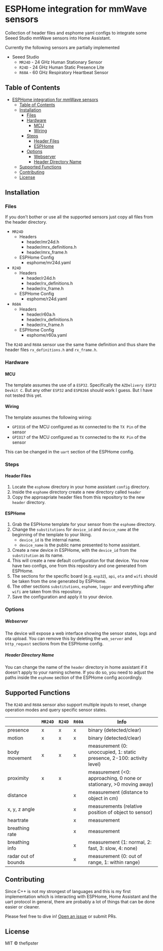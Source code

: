 # ESPHome integration for mmWave sensors

Collection of header files and esphome yaml configs to integrate some Seeed Studio mmWave sensors into Home Assistant.

Currently the following sensors are partially implemented

* Seeed Studio
  * `MR24D` - 24 GHz Human Stationary Sensor
  * `R24D` - 24 GHz Human Static Presence Lite
  * `R60A` - 60 GHz Respiratory Heartbeat Sensor

## Table of Contents

- [ESPHome integration for mmWave sensors](#esphome-integration-for-mmwave-sensors)
  - [Table of Contents](#table-of-contents)
  - [Installation](#installation)
    - [Files](#files)
    - [Hardware](#hardware)
      - [MCU](#mcu)
      - [Wiring](#wiring)
    - [Steps](#steps)
      - [Header Files](#header-files)
      - [ESPHome](#esphome)
    - [Options](#options)
        - [Webserver](#webserver)
        - [Header Directory Name](#header-directory-name)
  - [Supported Functions](#supported-functions)
  - [Contributing](#contributing)
  - [License](#license)

## Installation

### Files

If you don't bother or use all the supported sensors just copy all files from the header directory.

* `MR24D`
  * Headers
    * header/mr24d.h
    * header/mrx_definitions.h
    * header/mrx_frame.h
  * ESPHome Config
    * esphome/mr24d.yaml
* `R24D`
  * Headers
    * header/r24d.h
    * header/rx_definitions.h
    * header/rx_frame.h
  * ESPHome Config
    * esphome/r24d.yaml
* `R60A`
  * Headers
    * header/r60a.h
    * header/rx_definitions.h
    * header/rx_frame.h
  * ESPHome Config
    * esphome/r60a.yaml

The `R24D` and `R60A` sensor use the same frame definition and thus share the header files `rx_definitions.h` and `rx_frame.h`.

### Hardware

#### MCU 

The template assumes the use of a `ESP32`. Specifically the `AZDelivery ESP32 Devkit C`. But any other `ESP32` and `ESP8266` should work I guess. But I have not tested this yet.

#### Wiring

The template assumes the following wiring:

* `GPIO16` of the MCU configured as `RX` connected to the `TX Pin` of the sensor
* `GPIO17` of the MCU configured as `TX` connected to the `RX Pin` of the sensor

This can be changed in the `uart` section of the ESPHome config.

### Steps

#### Header Files

1. Locate the `esphome` directory in your home assistant `config` directory.
2. Inside the `esphome` directory create a new directory called `header`
3. Copy the approapriate header files from this repository to the new `header` directory.

#### ESPHome

1. Grab the ESPHome template for your sensor from the `esphome` directory.
2. Change the `substitutions` for `device_id` and `device_name` at the beginning of the template to your liking.
   * `device_id` is the internal name.
   * `device_name` is the public name presented to home assistant. 
3. Create a new device in ESPHome, with the `device_id` from the `substitution` as its name.
4. This will create a new default configuration for that device. You now have two configs, one from this repository and one generated from ESPHome.
5. The sections for the specific board (e.g. `esp32`), `api`, `ota` and `wifi` should be taken from the one generated by ESPHome.
6. The other sections `substitutions`, `esphome`, `logger` and everything after `wifi` are taken from this repository.
7. Save the configuration and apply it to your device.

### Options

##### Webserver

The device will expose a web interface showing the sensor states, logs and ota upload. You can remove this by deleting the `web_server` and `http_request` sections from the ESPHome config.

##### Header Directory Name

You can change the name of the `header` directory in home assistant if it doesn't apply to your naming scheme. If you do so, you need to adjust the paths inside the `esphome` section of the ESPHome config accordingly.

## Supported Functions

The `R24D` and `R60A` sensor also support multiple inputs to reset, change operation modes and query specific sensor states.

|                     | `MR24D` | `R24D` | `R60A` | Info                                                                      |
|---------------------|-------|------|------|---------------------------------------------------------------------------|
| presence            | x     | x    | x    | binary (detected/clear)                                                   |
| motion              | x     | x    | x    | binary (detected/clear)                                                   |
| body movement       | x     | x    | x    | measurement  (0: unoccupied,  1: static presence,  2-100: activity level) |
| proximity           | x     | x    |      | measurement (<0: approaching,  0 none or stationary,  >0 moving away)     |
| distance            |       |      | x    | measurement (distance to object in cm)                                    |
| x, y, z angle       |       |      | x    | measurements  (relative position of object to sensor)                     |
| heartrate           |       |      | x    | measurement                                                               |
| breathing rate      |       |      | x    | measurement                                                               |
| breathing info      |       |      | x    | measurement  (1: normal,  2: fast,  3: slow, 4: none)                     |
| radar out of bounds |       |      | x    | measurement (0: out of range, 1: within range)                            |

## Contributing

Since C++ is not my strongest of languages and this is my first implementation which is interacting with ESPHome, Home Assistant and the uart protocol in general, there are probably a lot of things that can be done easier or cleaner. 

Please feel free to dive in! [Open an issue](https://github.com/thefipster/esphome_mmwave_sensors/issues/new) or submit PRs. 

## License

MIT © thefipster